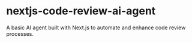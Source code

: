 # nextjs-code-review-ai-agent
A basic AI agent built with Next.js to automate and enhance code review processes.
